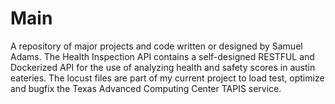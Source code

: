 # Main
A repository of major projects and code written or designed by Samuel Adams.
The Health Inspection API contains a self-designed RESTFUL and Dockerized API for the use of analyzing health and safety scores in austin eateries.
The locust files are part of my current project to load test, optimize and bugfix the Texas Advanced Computing Center TAPIS service.  
